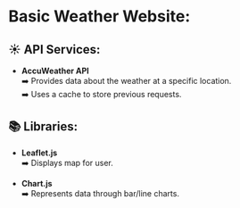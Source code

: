 # Basic Weather Website:

## ☀️ API Services:

- **AccuWeather API**  
  ➡️ Provides data about the weather at a specific location.  
  ➡️ Uses a cache to store previous requests.

## 📚 Libraries:

- **Leaflet.js**  
  ➡️ Displays map for user.

- **Chart.js**  
  ➡️ Represents data through bar/line charts.
